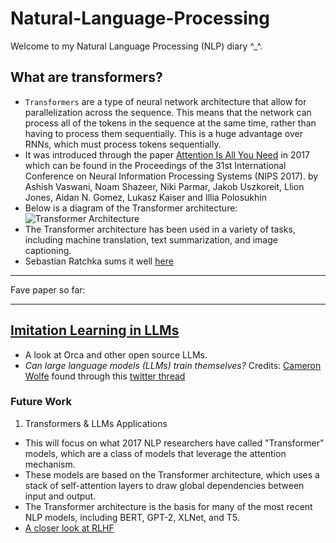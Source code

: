 # Natural-Language-Processing
Welcome to my Natural Language Processing (NLP) diary ^_^. 

## What are transformers?
* `Transformers` are a type of neural network architecture that allow for parallelization across the sequence. This means that the network can process all of the tokens in the sequence at the same time, rather than having to process them sequentially. This is a huge advantage over RNNs, which must process tokens sequentially.
* It was introduced through the paper [Attention Is All You Need](https://arxiv.org/abs/1706.03762) in 2017 which can be found in the Proceedings of the 31st International Conference on Neural Information Processing Systems (NIPS 2017). by Ashish Vaswani, Noam Shazeer, Niki Parmar, Jakob Uszkoreit, Llion Jones, Aidan N. Gomez, Lukasz Kaiser and Illia Polosukhin
* Below is a diagram of the Transformer architecture:
![Transformer Architecture](
https://machinelearningmastery.com/wp-content/uploads/2021/08/attention_research_1.png
)
* The Transformer architecture has been used in a variety of tasks, including machine
translation, text summarization, and image captioning.
* Sebastian Ratchka sums it well [here](https://www.linkedin.com/posts/sebastianraschka_ai-llm-transformers-activity-7074387165543092224-tlX-?utm_source=share&utm_medium=member_desktop)


****************
Fave paper so far:
***************
## [Imitation Learning in LLMs](https://arxiv.org/abs/2306.02707)
* A look at Orca and other open source LLMs.
* _Can large language models (LLMs) train themselves?_
Credits: [Cameron Wolfe](https://cameronrwolfe.substack.com/p/orca-properly-imitating-proprietary) found through this [twitter thread](https://twitter.com/cwolferesearch/status/1673398297304911872)



### Future Work
1) Transformers & LLMs Applications
- This will focus on what 2017 NLP researchers have called "Transformer" models, which are a class of models that leverage the attention mechanism.
- These models are based on the Transformer architecture, which uses a stack of self-attention layers to draw global dependencies between input and output.
- The Transformer architecture is the basis for many of the most recent NLP models, including BERT, GPT-2, XLNet, and T5.
- [A closer look at RLHF](https://twitter.com/cwolferesearch/status/1724486576992886985)
